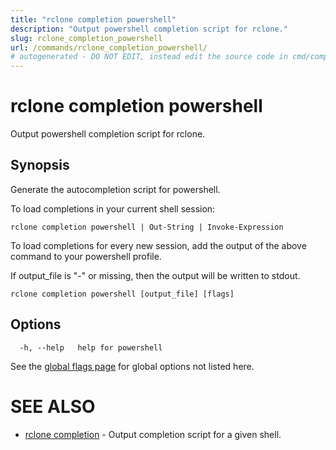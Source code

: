 ```yaml
---
title: "rclone completion powershell"
description: "Output powershell completion script for rclone."
slug: rclone_completion_powershell
url: /commands/rclone_completion_powershell/
# autogenerated - DO NOT EDIT, instead edit the source code in cmd/completion/powershell/ and as part of making a release run "make commanddocs"
---
```

# rclone completion powershell

Output powershell completion script for rclone.

## Synopsis


Generate the autocompletion script for powershell.

To load completions in your current shell session:

    rclone completion powershell | Out-String | Invoke-Expression

To load completions for every new session, add the output of the above command
to your powershell profile.

If output_file is "-" or missing, then the output will be written to stdout.


```
rclone completion powershell [output_file] [flags]
```

## Options

```
  -h, --help   help for powershell
```


See the [global flags page](/flags/) for global options not listed here.

# SEE ALSO

* [rclone completion](/commands/rclone_completion/)	 - Output completion script for a given shell.

